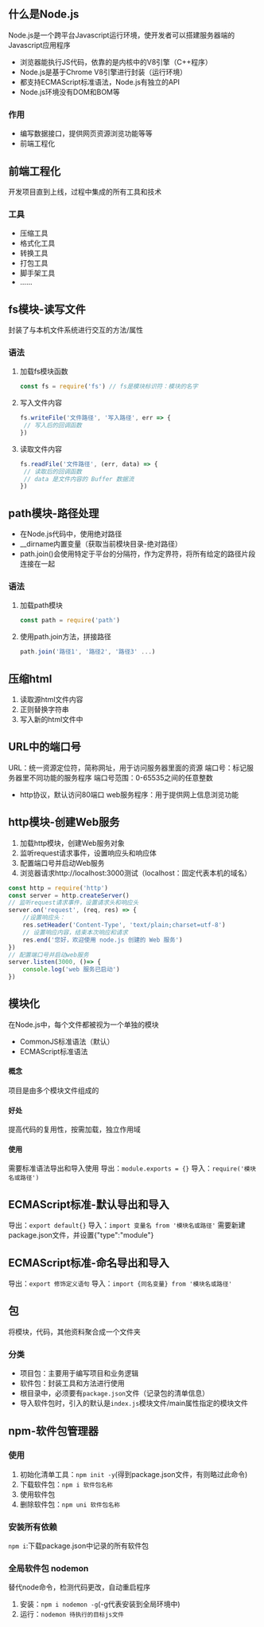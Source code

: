 ## 什么是Node.js
Node.js是一个跨平台Javascript运行环境，使开发者可以搭建服务器端的Javascript应用程序
* 浏览器能执行JS代码，依靠的是内核中的V8引擎（C++程序）
* Node.js是基于Chrome V8引擎进行封装（运行环境）
* 都支持ECMAScript标准语法，Node.js有独立的API
* Node.js环境没有DOM和BOM等
### 作用
* 编写数据接口，提供网页资源浏览功能等等
* 前端工程化
## 前端工程化
开发项目直到上线，过程中集成的所有工具和技术
### 工具
* 压缩工具
* 格式化工具
* 转换工具
* 打包工具
* 脚手架工具
* ......
## fs模块-读写文件
封装了与本机文件系统进行交互的方法/属性
### 语法
1. 加载fs模块函数
   ```javascript
   const fs = require('fs') // fs是模块标识符：模块的名字
   ```
2. 写入文件内容
   ```javascript
   fs.writeFile('文件路径', '写入路径', err => {
    // 写入后的回调函数
   })
   ```
3. 读取文件内容
   ```javascript
   fs.readFile('文件路径', (err, data) => {
    // 读取后的回调函数
    // data 是文件内容的 Buffer 数据流
   })
   ```   
## path模块-路径处理
* 在Node.js代码中，使用绝对路径
* __dirname内置变量（获取当前模块目录-绝对路径）
* path.join()会使用特定于平台的分隔符，作为定界符，将所有给定的路径片段连接在一起
### 语法
1. 加载path模块
   ```javascript
   const path = require('path')
   ```
2. 使用path.join方法，拼接路径
   ```javascript
   path.join('路径1', '路径2', '路径3' ...)
   ```
## 压缩html
1. 读取源html文件内容
2. 正则替换字符串
3. 写入新的html文件中
## URL中的端口号
URL：统一资源定位符，简称网址，用于访问服务器里面的资源
端口号：标记服务器里不同功能的服务程序
端口号范围：0-65535之间的任意整数
* http协议，默认访问80端口
web服务程序：用于提供网上信息浏览功能
## http模块-创建Web服务
1. 加载http模块，创建Web服务对象
2. 监听request请求事件，设置响应头和响应体
3. 配置端口号并启动Web服务
4. 浏览器请求http://localhost:3000测试（localhost：固定代表本机的域名）
```javascript
const http = require('http')
const server = http.createServer()
// 监听request请求事件，设置请求头和响应头
server.on('request', (req, res) => {
    //设置响应头：
    res.setHeader('Content-Type', 'text/plain;charset=utf-8')
    // 设置响应内容，结束本次响应和请求
    res.end('您好，欢迎使用 node.js 创建的 Web 服务')
})
// 配置端口号并启动web服务
server.listen(3000, ()=> {
    console.log('web 服务已启动')
})
```
## 模块化
在Node.js中，每个文件都被视为一个单独的模块
* CommonJS标准语法（默认）
* ECMAScript标准语法
#### 概念
项目是由多个模块文件组成的
#### 好处
提高代码的复用性，按需加载，独立作用域
#### 使用
需要标准语法导出和导入使用
导出：`module.exports = {}`
导入：`require('模块名或路径')`
## ECMAScript标准-默认导出和导入
导出：`export default{}`
导入：`import 变量名 from '模块名或路径'`
需要新建package.json文件，并设置{"type":"module"}
## ECMAScript标准-命名导出和导入
导出：`export 修饰定义语句`
导入：`import {同名变量} from '模块名或路径'`
## 包
将模块，代码，其他资料聚合成一个文件夹
### 分类
* 项目包：主要用于编写项目和业务逻辑
* 软件包：封装工具和方法进行使用
* 根目录中，必须要有`package.json`文件（记录包的清单信息）
* 导入软件包时，引入的默认是`index.js`模块文件/main属性指定的模块文件
## npm-软件包管理器
### 使用
1. 初始化清单工具：`npm init -y`(得到package.json文件，有则略过此命令)
2. 下载软件包：`npm i 软件包名称`
3. 使用软件包
4. 删除软件包：`npm uni 软件包名称`
### 安装所有依赖
`npm i`:下载package.json中记录的所有软件包
### 全局软件包 nodemon
替代node命令，检测代码更改，自动重启程序
1. 安装：`npm i nodemon -g`(-g代表安装到全局环境中)
2. 运行：`nodemon 待执行的目标js文件`
